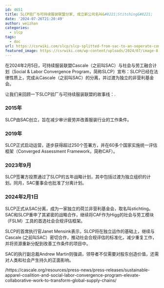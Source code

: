 ```yaml
---
id: 4651
title: SLCP验厂与可持续服装联盟分家, 成立新公司名叫&#8221;Stitching&#8221;
date: '2024-07-26T21:20:49'
author: weizhan
categories:
  - slcp
tags:
  - doc
url: https://csrwiki.com/slcp/slcp-splitted-from-sac-to-an-seperate-company
featured_image: https://csrwiki.com/wp-content/uploads/2024/07/image-8.png
---
```


在2024年2月5日，可持续服装联盟Cascale（之前叫SAC）与社会与劳工融合计划（Social & Labor Convergence Program，简称SLCP）宣布：SLCP已经在法律性质上，完成从Cascale（之前叫SAC）的分离，并过渡为独立的非营利基金会。

让我们来回顾一下SLCP验厂与可持续服装联盟的故事线：.

### 2015年

SLCP由SAC创立，旨在减少审计疲劳并改善服装行业的工作条件。

### 2019年

SLCP正式启动运营，逐步获得超过250个签署方，并在60多个国家实施统一评估框架（Converged Assessment Framework，简称CAF）。

### 2023年9月

SLCP签署方投票通过了SLCP的五年战略计划，其中包括过渡为独立组织的计划。同月，SAC董事会也批准了分离计划。

### 2024年2月1日

SLCP正式从SAC分离，成为一家独立的荷兰非营利基金会，取名叫stichting。SAC和SLCP重申了其紧密的战略合作，继续将CAF作为Higg的社会与劳工模块（FSLM）工具的首选社会合规评估框架。

SLCP的首席执行官Janet Mensink表示，SLCP将在独立运作的基础上，继续与Cascale (之前叫SAC）密切合作，推动社会合规评估的标准化，减少重复工作，并将资源重新分配到改善工作条件的项目中。

SAC的执行副总裁Andrew Martin则强调，领导者不仅需要对股东创造价值，还需对人类和社会产生持久的正面影响。

/https\://cascale.org/resources/press-news/press-releases/sustainable-apparel-coalition-and-social-labor-convergence-program-elevate-collaborative-work-to-transform-global-supply-chains/
